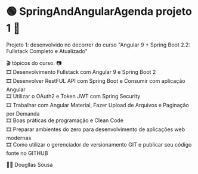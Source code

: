 # :green_circle: SpringAndAngularAgenda projeto 1 :red_circle:
Projeto 1: desenvolvido no decorrer do curso "Angular 9 + Spring Boot 2.2: Fullstack Completo e Atualizado"


:clapper: tópicos do curso. :camera:  
  :film_strip: Desenvolvimento Fullstack com Angular 9 e Spring Boot 2  
  :film_strip: Desenvolver RestFUL API com Spring Boot e Consumir com aplicação Angular  
  :film_strip: Utilizar o OAuth2 e Token JWT com Spring Security  
  :film_strip: Trabalhar com Angular Material, Fazer Upload de Arquivos e Paginação por Demanda  
  :film_strip: Boas práticas de programação e Clean Code  
  :film_strip: Preparar ambientes do zero para desenvolvimento de aplicações web modernas  
  :film_strip: Como utilizar o gerenciador de versionamento GIT e publicar seu código fonte no GITHUB  
  
  :man_teacher: Dougllas Sousa
  	
